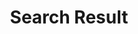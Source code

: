 ---
title: "Search Result"
# meta description
description: "this is meta description"
# page title background image
---